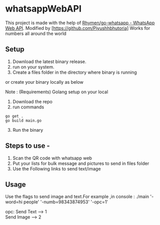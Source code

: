 # whatsappWebAPI

This project is made with the help of [Rhymen/go-whatsapp - WhatsApp Web API](https://github.com/Rhymen/go-whatsapp).
Modified by [https://github.com/Piyushhbhutoria]
Works for numbers all around the world

## Setup

1. Download the latest binary release.  
2. run on your system.  
3. Create a files folder in the directory where binary is running

or create your binary locally as below

Note : (Requirements) Golang setup on your local 

1. Download the repo
2. run commands
```shell
go get .
go build main.go
````  
3. Run the binary

## Steps to use - 

1. Scan the QR code with whatsapp web
2. Put your lists for bulk message and pictures to send in files folder
3. Use the Following links to send text/image

## Usage

Use the flags to send image and text.For example ,in console : ./main '-word=hi people' '-numb=98343874953' '-opc=1' 

opc:
Send Text --> 1  
Send Image --> 2  







